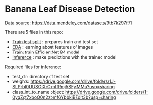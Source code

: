 # Banana Leaf Disease Detection

Data source: https://data.mendeley.com/datasets/9tb7k297ff/1

There are 5 files in this repo:
* [Train test split](banana_leaf_disease_train_test_split.ipynb) : prepares train and test set
* [EDA](banana_leaf_disease_EDA.ipynb) : learning about features of images
* [Train](banana_leaf_disease_train.ipynb): train EfficientNet B4 model
* [Inference](banana_leaf_disease_inference.ipynb) : make predictions with the trained model



Required files for inference:
* test_dir: directory of test set
* weights: https://drive.google.com/drive/folders/1J-SLPrb10UUSOIXrCImffRmj5SFylMMu?usp=sharing
* class_int_to_name object: https://drive.google.com/drive/folders/1-0yqZqt7xboQ0n2zbmf6YbbkiBZdit3b?usp=sharing

